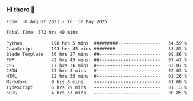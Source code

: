 ### Hi there 👋

<!--
**dominoto/dominoto** is a ✨ _special_ ✨ repository because its `README.md` (this file) appears on your GitHub profile.

Here are some ideas to get you started:

- 🔭 I’m currently working on ...
- 🌱 I’m currently learning ...
- 👯 I’m looking to collaborate on ...
- 🤔 I’m looking for help with ...
- 💬 Ask me about ...
- 📫 How to reach me: ...
- 😄 Pronouns: ...
- ⚡ Fun fact: ...
-->
<!--START_SECTION:waka-->

```txt
From: 30 August 2021 - To: 30 May 2025

Total Time: 572 hrs 40 mins

Python           198 hrs 5 mins  #########----------------   34.59 %
JavaScript       193 hrs 45 mins ########-----------------   33.83 %
Blade Template   56 hrs 27 mins  ##-----------------------   09.86 %
PHP              42 hrs 45 mins  ##-----------------------   07.47 %
CSS              17 hrs 36 mins  #------------------------   03.07 %
JSON             15 hrs 3 mins   #------------------------   02.63 %
HTML             12 hrs 55 mins  #------------------------   02.26 %
Markdown         9 hrs 8 mins    -------------------------   01.60 %
TypeScript       6 hrs 29 mins   -------------------------   01.13 %
SCSS             4 hrs 53 mins   -------------------------   00.85 %
```

<!--END_SECTION:waka-->
